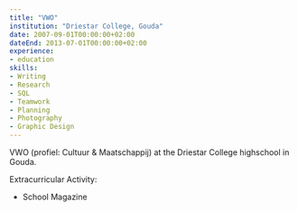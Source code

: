 ```yaml
---
title: "VWO"
institution: "Driestar College, Gouda"
date: 2007-09-01T00:00:00+02:00
dateEnd: 2013-07-01T00:00:00+02:00
experience:
- education
skills:
- Writing
- Research
- SQL
- Teamwork
- Planning
- Photography
- Graphic Design
---
```


VWO (profiel: Cultuur & Maatschappij) at the Driestar College highschool in Gouda.

Extracurricular Activity:

- School Magazine